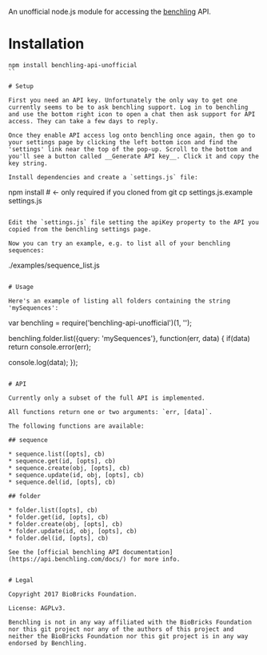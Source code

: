 
An unofficial node.js module for accessing the [benchling](https://benchling.com/) API.

# Installation

```
npm install benchling-api-unofficial
``

# Setup

First you need an API key. Unfortunately the only way to get one currently seems to be to ask benchling support. Log in to benchling and use the bottom right icon to open a chat then ask support for API access. They can take a few days to reply. 

Once they enable API access log onto benchling once again, then go to your settings page by clicking the left bottom icon and find the 'settings' link near the top of the pop-up. Scroll to the bottom and you'll see a button called __Generate API key__. Click it and copy the key string.

Install dependencies and create a `settings.js` file:

```
npm install # <- only required if you cloned from git
cp settings.js.example settings.js
```

Edit the `settings.js` file setting the apiKey property to the API you copied from the benchling settings page.

Now you can try an example, e.g. to list all of your benchling sequences:

```
./examples/sequence_list.js
```

# Usage

Here's an example of listing all folders containing the string 'mySequences':

```
var benchling = require('benchling-api-unofficial')(1, '<myApiKey>');

benchling.folder.list({query: 'mySequences'}, function(err, data) {
  if(data) return console.error(err);

  console.log(data);
});
```

# API 

Currently only a subset of the full API is implemented.

All functions return one or two arguments: `err, [data]`.

The following functions are available:

## sequence

* sequence.list([opts], cb)
* sequence.get(id, [opts], cb)
* sequence.create(obj, [opts], cb)
* sequence.update(id, obj, [opts], cb)
* sequence.del(id, [opts], cb)

## folder

* folder.list([opts], cb)
* folder.get(id, [opts], cb)
* folder.create(obj, [opts], cb)
* folder.update(id, obj, [opts], cb)
* folder.del(id, [opts], cb)

See the [official benchling API documentation](https://api.benchling.com/docs/) for more info.


# Legal

Copyright 2017 BioBricks Foundation.

License: AGPLv3.

Benchling is not in any way affiliated with the BioBricks Foundation nor this git project nor any of the authors of this project and neither the BioBricks Foundation nor this git project is in any way endorsed by Benchling.
